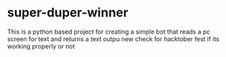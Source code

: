 # super-duper-winner
This is a python based project
 for creating a simple bot
 that reads a pc screen for text
and returns a text outpu
new check for hacktober fest if its working properly or not
